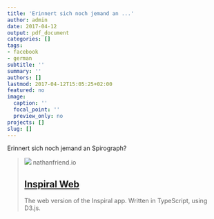 ```yaml
---
title: 'Erinnert sich noch jemand an ...'
author: admin
date: 2017-04-12
output: pdf_document
categories: []
tags:
- facebook
- german
subtitle: ''
summary: ''
authors: []
lastmod: 2017-04-12T15:05:25+02:00
featured: no
image:
  caption: ''
  focal_point: ''
  preview_only: no
projects: []
slug: []
---
```

Erinnert sich noch jemand an Spirograph?
> [![](http://nathanfriend.com/inspiral-web/link-thumbnail.png)](http://nathanfriend.io/inspirograph/)
> nathanfriend.io
> ## [Inspiral Web](http://nathanfriend.io/inspirograph/)
>
>The web version of the Inspiral app. Written in TypeScript, using D3.js.

